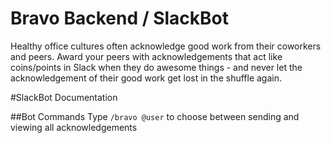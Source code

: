 # Bravo Backend / SlackBot
Healthy office cultures often acknowledge good work from their coworkers and peers. Award your peers with acknowledgements that act like coins/points in Slack when they do awesome things - and never let the acknowledgement of their good work get lost in the shuffle again.


#SlackBot Documentation

##Bot Commands
Type `/bravo @user` to choose between sending and viewing all acknowledgements